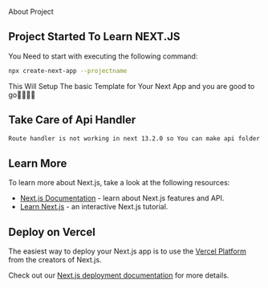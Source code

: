 About Project

## Project Started To Learn NEXT.JS

You Need to start with executing the following command:

```bash
npx create-next-app --projectname
```

This Will Setup The basic Template for Your Next App and you are good to go🚀🚀🚀🚀

## Take Care of Api Handler

```bash
Route handler is not working in next 13.2.0 so You can make api folder in Pages 
```

## Learn More

To learn more about Next.js, take a look at the following resources:

- [Next.js Documentation](https://nextjs.org/docs) - learn about Next.js features and API.
- [Learn Next.js](https://nextjs.org/learn) - an interactive Next.js tutorial.

## Deploy on Vercel

The easiest way to deploy your Next.js app is to use the [Vercel Platform](https://vercel.com/new?utm_medium=default-template&filter=next.js&utm_source=create-next-app&utm_campaign=create-next-app-readme) from the creators of Next.js.

Check out our [Next.js deployment documentation](https://nextjs.org/docs/deployment) for more details.
